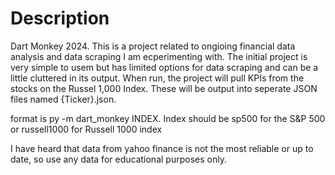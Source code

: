 # Description
Dart Monkey 2024.
This is a project related to ongioing financial data analysis and data scraping I am ecperimenting with.
The initial project is very simple to usem but has limited options for data scraping and can be a little cluttered in its output.
When run, the project will pull KPIs from the stocks on the Russel 1,000 Index. These will be output into seperate JSON files named {Ticker}.json.

format is py -m dart_monkey INDEX. Index should be sp500 for the S&P 500 or russell1000 for Russell 1000 index

I have heard that data from yahoo finance is not the most reliable or up to date, so use any data for educational purposes only.
